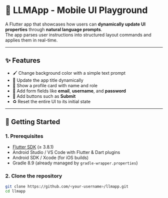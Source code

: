 # 📱 LLMApp - Mobile UI Playground

A Flutter app that showcases how users can **dynamically update UI properties** through **natural language prompts**.  
The app parses user instructions into structured layout commands and applies them in real-time.

---

## ✨ Features

- 🖌️ Change background color with a simple text prompt
- 📝 Update the app title dynamically
- 👤 Show a profile card with name and role
- 🔑 Add form fields like **email**, **username**, and **password**
- 🔘 Add buttons such as **Submit**
- ♻️ Reset the entire UI to its initial state

---

## 🚀 Getting Started

### 1. Prerequisites
- [Flutter SDK](https://docs.flutter.dev/get-started/install) (≥ 3.8.1)
- Android Studio / VS Code with Flutter & Dart plugins
- Android SDK / Xcode (for iOS builds)
- Gradle 8.9 (already managed by `gradle-wrapper.properties`)

### 2. Clone the repository
```bash
git clone https://github.com/<your-username>/llmapp.git
cd llmapp
